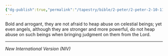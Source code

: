 ```yaml
---
{"dg-publish":true,"permalink":"/tapestry/bible/2-peter/2-peter-2-10-11a/","title":"2 Peter 2:10-11a","tags":["bible-verse","bible-verse"],"dgHomeLink":true,"dgShowLocalGraph":true,"dgEnableSearch":true}
---
```



Bold and arrogant, they are not afraid to heap abuse on celestial beings; yet even angels, although they are stronger and more powerful, do not heap abuse on such beings when bringing judgment on them from the Lord.

---
*New International Version (NIV)*